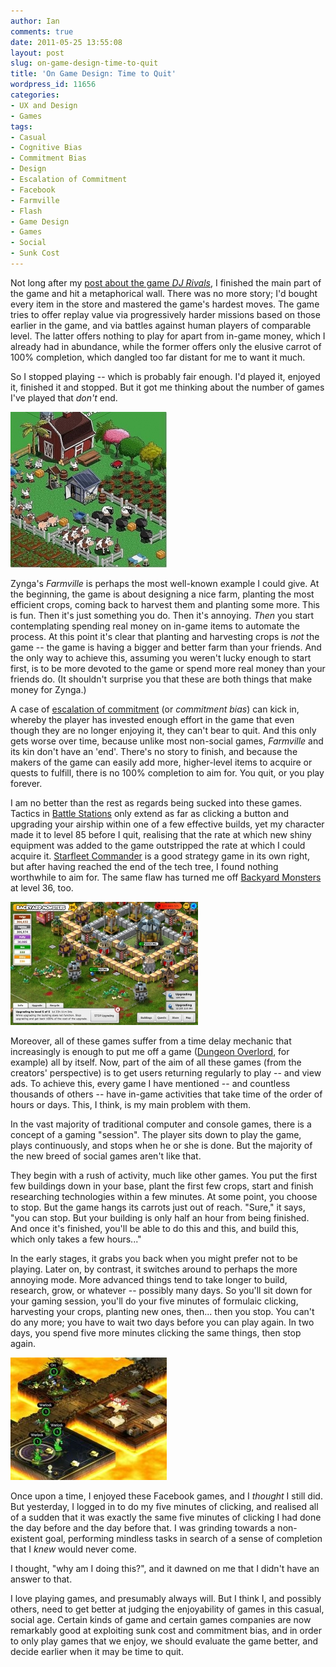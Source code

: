 ```yaml
---
author: Ian
comments: true
date: 2011-05-25 13:55:08
layout: post
slug: on-game-design-time-to-quit
title: 'On Game Design: Time to Quit'
wordpress_id: 11656
categories:
- UX and Design
- Games
tags:
- Casual
- Cognitive Bias
- Commitment Bias
- Design
- Escalation of Commitment
- Facebook
- Farmville
- Flash
- Game Design
- Games
- Social
- Sunk Cost
---
```


Not long after my [post about the game _DJ Rivals_](/blog/on-game-design-dj-rivals), I finished the main part of the game and hit a metaphorical wall. There was no more story; I'd bought every item in the store and mastered the game's hardest moves. The game tries to offer replay value via progressively harder missions based on those earlier in the game, and via battles against human players of comparable level. The latter offers nothing to play for apart from in-game money, which I already had in abundance, while the former offers only the elusive carrot of 100% completion, which dangled too far distant for me to want it much.

So I stopped playing -- which is probably fair enough. I'd played it, enjoyed it, finished it and stopped. But it got me thinking about the number of games I've played that _don't_ end.

![FarmVille](/blog/2011/05/fv.jpg)

Zynga's _Farmville_ is perhaps the most well-known example I could give. At the beginning, the game is about designing a nice farm, planting the most efficient crops, coming back to harvest them and planting some more. This is fun. Then it's just something you do. Then it's annoying. _Then_ you start contemplating spending real money on in-game items to automate the process. At this point it's clear that planting and harvesting crops is _not_ the game -- the game is having a bigger and better farm than your friends. And the only way to achieve this, assuming you weren't lucky enough to start first, is to be more devoted to the game or spend more real money than your friends do. (It shouldn't surprise you that these are both things that make money for Zynga.)

A case of [escalation of commitment](http://en.wikipedia.org/wiki/Escalation_of_commitment) (or _commitment bias_) can kick in, whereby the player has invested enough effort in the game that even though they are no longer enjoying it, they can't bear to quit. And this only gets worse over time, because unlike most non-social games, _Farmville_ and its kin don't have an 'end'. There's no story to finish, and because the makers of the game can easily add more, higher-level items to acquire or quests to fulfill, there is no 100% completion to aim for. You quit, or you play forever.

I am no better than the rest as regards being sucked into these games. Tactics in [Battle Stations](http://apps.facebook.com/battlestations/fbml.php) only extend as far as clicking a button and upgrading your airship within one of a few effective builds, yet my character made it to level 85 before I quit, realising that the rate at which new shiny equipment was added to the game outstripped the rate at which I could acquire it. [Starfleet Commander](http://apps.facebook.com/starfleet_commander) is a good strategy game in its own right, but after having reached the end of the tech tree, I found nothing worthwhile to aim for. The same flaw has turned me off [Backyard Monsters](http://apps.facebook.com/backyardmonsters) at level 36, too.

![Backyard Monsters](/blog/2011/05/bym.jpg)

Moreover, all of these games suffer from a time delay mechanic that increasingly is enough to put me off a game ([Dungeon Overlord](http://apps.facebook.com/dungeonoverlord), for example) all by itself. Now, part of the aim of all these games (from the creators' perspective) is to get users returning regularly to play -- and view ads. To achieve this, every game I have mentioned -- and countless thousands of others -- have in-game activities that take time of the order of hours or days. This, I think, is my main problem with them.

In the vast majority of traditional computer and console games, there is a concept of a gaming "session". The player sits down to play the game, plays continuously, and stops when he or she is done. But the majority of the new breed of social games aren't like that.

They begin with a rush of activity, much like other games. You put the first few buildings down in your base, plant the first few crops, start and finish researching technologies within a few minutes. At some point, you choose to stop. But the game hangs its carrots just out of reach. "Sure," it says, "you can stop. But your building is only half an hour from being finished. And once it's finished, you'll be able to do this and this, and build this, which only takes a few hours..."

In the early stages, it grabs you back when you might prefer not to be playing. Later on, by contrast, it switches around to perhaps the more annoying mode. More advanced things tend to take longer to build, research, grow, or whatever -- possibly many days. So you'll sit down for your gaming session, you'll do your five minutes of formulaic clicking, harvesting your crops, planting new ones, then... then you stop. You can't do any more; you have to wait two days before you can play again. In two days, you spend five more minutes clicking the same things, then stop again.

![Dungeon Overlord](/blog/2011/05/do.jpg)

Once upon a time, I enjoyed these Facebook games, and I _thought_ I still did. But yesterday, I logged in to do my five minutes of clicking, and realised all of a sudden that it was exactly the same five minutes of clicking I had done the day before and the day before that. I was grinding towards a non-existent goal, performing mindless tasks in search of a sense of completion that I _knew_ would never come.

I thought, "why am I doing this?", and it dawned on me that I didn't have an answer to that.

I love playing games, and presumably always will. But I think I, and possibly others, need to get better at judging the enjoyability of games in this casual, social age. Certain kinds of game and certain games companies are now remarkably good at exploiting sunk cost and commitment bias, and in order to only play games that we enjoy, we should evaluate the game better, and decide earlier when it may be time to quit.
